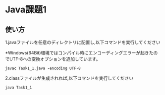 <h1>Java課題1</h1>
<h2>使い方</h2>

1.javaファイルを任意のディレクトリに配置し,以下コマンドを実行してください

*Windows(64Bit)環境ではコンパイル時にエンコーディングエラーが起きたのでUTF-8への変換オプションを追加しています。


    javac Task1_1.java -encoding UTF-8
 
 2.classファイルが生成されれば,以下コマンドを実行してください
 
    java Task1_1
